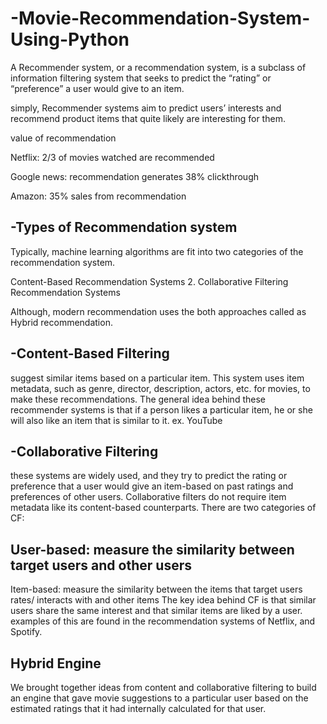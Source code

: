 # -Movie-Recommendation-System-Using-Python

A Recommender system, or a recommendation system, is a subclass of information filtering system that seeks to predict the “rating” or “preference” a user would give to an item.

simply, Recommender systems aim to predict users’ interests and recommend product items that quite likely are interesting for them.

value of recommendation

Netflix: 2/3 of movies watched are recommended

Google news: recommendation generates 38% clickthrough

Amazon: 35% sales from recommendation

## -Types of Recommendation system

Typically, machine learning algorithms are fit into two categories of the recommendation system.

Content-Based Recommendation Systems
2. Collaborative Filtering Recommendation Systems

Although, modern recommendation uses the both approaches called as Hybrid recommendation.

## -Content-Based Filtering
suggest similar items based on a particular item. This system uses item metadata, such as genre, director, description, actors, etc. for movies, to make these recommendations. The general idea behind these recommender systems is that if a person likes a particular item, he or she will also like an item that is similar to it. ex. YouTube

## -Collaborative Filtering
these systems are widely used, and they try to predict the rating or preference that a user would give an item-based on past ratings and preferences of other users. Collaborative filters do not require item metadata like its content-based counterparts.
There are two categories of CF:

## User-based: measure the similarity between target users and other users
Item-based: measure the similarity between the items that target users rates/ interacts with and other items
The key idea behind CF is that similar users share the same interest and that similar items are liked by a user. examples of this are found in the recommendation systems of Netflix, and Spotify.



## Hybrid Engine
We brought together ideas from content and collaborative filtering to build an engine that gave movie suggestions to a particular user based on the estimated ratings that it had internally calculated for that user.


